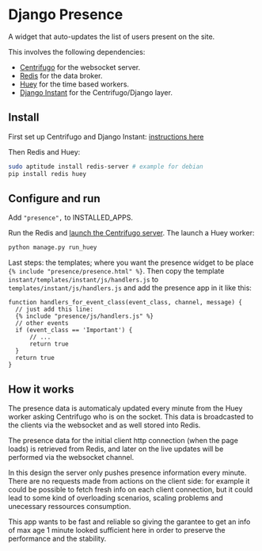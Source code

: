 # Django Presence

A widget that auto-updates the list of users present on the site.

This involves the following dependencies: 

- [Centrifugo](https://github.com/centrifugal/centrifugo/) for the websocket server.
- [Redis](http://redis.io/) for the data broker.
- [Huey](https://github.com/coleifer/huey) for the time based workers.
- [Django Instant](https://github.com/synw/django-instant) for the Centrifugo/Django layer.

## Install

First set up Centrifugo and Django Instant:
 [instructions here](http://django-instant.readthedocs.io/en/latest/src/install.html)
 
Then Redis and Huey:

  ```bash
sudo aptitude install redis-server # example for debian
pip install redis huey
  ```

## Configure and run

Add `"presence",` to INSTALLED_APPS.

Run the Redis and [launch the Centrifugo server](http://django-instant.readthedocs.io/en/latest/src/usage.html). 
The launch a Huey worker:

  ```bash
python manage.py run_huey
  ```

Last steps: the templates; where you want the presence widget to be place `{% include "presence/presence.html" %}`.
Then copy the template `instant/templates/instant/js/handlers.js` to `templates/instant/js/handlers.js` and add 
the presence app in it like this:

  ```django
function handlers_for_event_class(event_class, channel, message) {
	// just add this line:
	{% include "presence/js/handlers.js" %}
	// other events
	if (event_class == 'Important') {
		// ...
		return true
	}
	return true
}
  ```
## How it works

The presence data is automaticaly updated every minute from the Huey worker asking Centrifugo who is on the socket. 
This data is broadcasted to the clients via the websocket and as well stored into Redis.

The presence data for the initial client http connection (when the page loads) is retrieved from Redis, 
and later on the live updates will be performed via the websocket channel. 

In this design the server only pushes presence information every minute. There are no requests made from actions on the
client side: for example it could be possible to fetch fresh info on each client connection, but it could lead to some
kind of overloading scenarios, scaling problems and unecessary ressources consumption. 

This app wants to be fast and reliable so giving the garantee to get an info of max age 1 minute looked 
sufficient here in order to preserve the performance and the stability.

